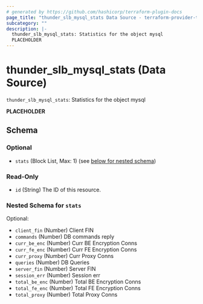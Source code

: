 ```yaml
---
# generated by https://github.com/hashicorp/terraform-plugin-docs
page_title: "thunder_slb_mysql_stats Data Source - terraform-provider-thunder"
subcategory: ""
description: |-
  thunder_slb_mysql_stats: Statistics for the object mysql
  PLACEHOLDER
---
```


# thunder_slb_mysql_stats (Data Source)

`thunder_slb_mysql_stats`: Statistics for the object mysql

__PLACEHOLDER__



<!-- schema generated by tfplugindocs -->
## Schema

### Optional

- `stats` (Block List, Max: 1) (see [below for nested schema](#nestedblock--stats))

### Read-Only

- `id` (String) The ID of this resource.

<a id="nestedblock--stats"></a>
### Nested Schema for `stats`

Optional:

- `client_fin` (Number) Client FIN
- `commands` (Number) DB commands reply
- `curr_be_enc` (Number) Curr BE Encryption Conns
- `curr_fe_enc` (Number) Curr FE Encryption Conns
- `curr_proxy` (Number) Curr Proxy Conns
- `queries` (Number) DB Queries
- `server_fin` (Number) Server FIN
- `session_err` (Number) Session err
- `total_be_enc` (Number) Total BE Encryption Conns
- `total_fe_enc` (Number) Total FE Encryption Conns
- `total_proxy` (Number) Total Proxy Conns


